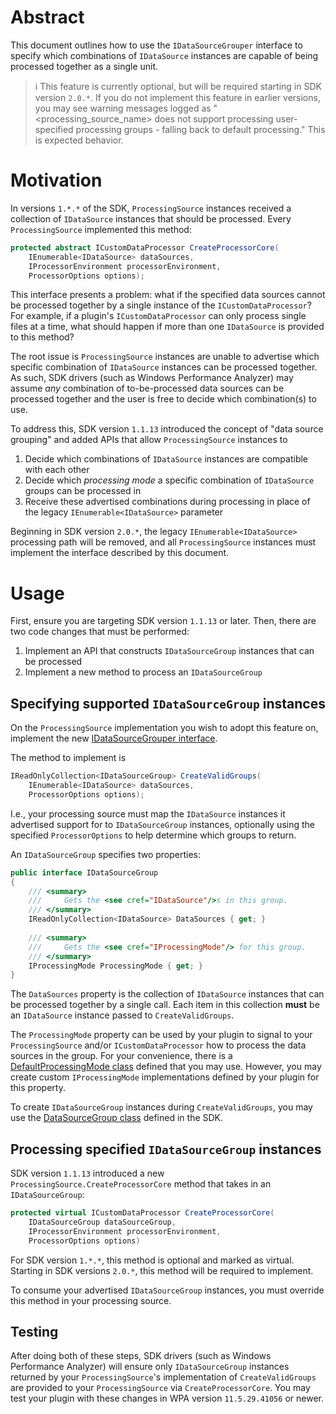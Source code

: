 # Abstract
This document outlines how to use the `IDataSourceGrouper` interface to specify which combinations of `IDataSource` instances are capable
of being processed together as a single unit.

> :information_source: This feature is currently optional, but will be required starting in SDK version `2.0.*`.
> If you do not implement this feature in earlier versions, you may see warning messages logged
> as "<processing_source_name> does not support processing user-specified processing groups - falling back to default processing."
> This is expected behavior.

# Motivation
In versions `1.*.*` of the SDK, `ProcessingSource` instances received a collection of `IDataSource` instances that should be processed.
Every `ProcessingSource` implemented this method:

```cs
protected abstract ICustomDataProcessor CreateProcessorCore(
    IEnumerable<IDataSource> dataSources,
    IProcessorEnvironment processorEnvironment,
    ProcessorOptions options);
```

This interface presents a problem: what if the specified data sources cannot be processed together by a single
instance of the `ICustomDataProcessor`? For example, if a plugin's `ICustomDataProcessor` can only process
single files at a time, what should happen if more than one `IDataSource` is provided to this method?

The root issue is `ProcessingSource` instances are unable to advertise which specific combination of `IDataSource` instances
can be processed together. As such, SDK drivers (such as Windows Performance Analyzer) may assume *any* combination
of to-be-processed data sources can be processed together and the user is free to decide which combination(s) to use.

To address this, SDK version `1.1.13` introduced the concept of "data source grouping" and added APIs that allow
`ProcessingSource` instances to
1. Decide which combinations of `IDataSource` instances are compatible with each other
2. Decide which *processing mode* a specific combination of `IDataSource` groups can be processed in
3. Receive these advertised combinations during processing in place of the legacy `IEnumerable<IDataSource>` parameter

Beginning in SDK version `2.0.*`, the legacy `IEnumerable<IDataSource>` processing path will be removed, and all `ProcessingSource` instances must implement the interface described by this document.

# Usage
First, ensure you are targeting SDK version `1.1.13` or later. Then, there are two code changes that must be performed:
1. Implement an API that constructs `IDataSourceGroup` instances that can be processed
2. Implement a new method to process an `IDataSourceGroup`

## Specifying supported `IDataSourceGroup` instances
On the `ProcessingSource` implementation you wish to adopt this feature on, implement the new [IDataSourceGrouper interface](https://github.com/microsoft/microsoft-performance-toolkit-sdk/blob/main/src/Microsoft.Performance.SDK/Processing/DataSourceGrouping/IDataSourceGrouper.cs).

The method to implement is

```cs
IReadOnlyCollection<IDataSourceGroup> CreateValidGroups(
    IEnumerable<IDataSource> dataSources,
    ProcessorOptions options);
```

I.e., your processing source must map the `IDataSource` instances it advertised support for to `IDataSourceGroup` instances, optionally
using the specified `ProcessorOptions` to help determine which groups to return. 

An `IDataSourceGroup` specifies two properties:

```cs
public interface IDataSourceGroup
{
    /// <summary>
    ///     Gets the <see cref="IDataSource"/>s in this group.
    /// </summary>
    IReadOnlyCollection<IDataSource> DataSources { get; }
    
    /// <summary>
    ///     Gets the <see cref="IProcessingMode"/> for this group.
    /// </summary>
    IProcessingMode ProcessingMode { get; }
}
```

The `DataSources` property is the collection of `IDataSource` instances that can be processed together by a single call. Each item in this collection
**must** be an `IDataSource` instance passed to `CreateValidGroups`.

The `ProcessingMode` property can be used by your plugin to signal to your `ProcessingSource` and/or `ICustomDataProcessor` how to process the data sources in the group.
For your convenience, there is a [DefaultProcessingMode class](https://github.com/microsoft/microsoft-performance-toolkit-sdk/blob/main/src/Microsoft.Performance.SDK/Processing/DefaultProcessingMode.cs)
defined that you may use. However, you may create custom `IProcessingMode` implementations defined by your plugin for this property.

To create `IDataSourceGroup` instances during `CreateValidGroups`, you may use the [DataSourceGroup class](https://github.com/microsoft/microsoft-performance-toolkit-sdk/blob/main/src/Microsoft.Performance.SDK/Processing/DataSourceGrouping/DataSourceGroup.cs) defined in the SDK.

## Processing specified `IDataSourceGroup` instances
SDK version `1.1.13` introduced a new `ProcessingSource.CreateProcessorCore` method that takes in an `IDataSourceGroup`:

```cs
protected virtual ICustomDataProcessor CreateProcessorCore(
    IDataSourceGroup dataSourceGroup,
    IProcessorEnvironment processorEnvironment,
    ProcessorOptions options)
```

For SDK version `1.*.*`, this method is optional and marked as virtual. Starting in SDK versions `2.0.*`, this method will be required to implement.

To consume your advertised `IDataSourceGroup` instances, you must override this method in your processing source.

## Testing

After doing both of these steps, SDK drivers (such as Windows Performance Analyzer) will ensure only `IDataSourceGroup` instances returned by your `ProcessingSource`'s implementation of `CreateValidGroups` are provided to your `ProcessingSource` via `CreateProcessorCore`. You may test your plugin with these changes in WPA version `11.5.29.41056` or newer.